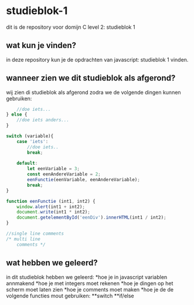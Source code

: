 # studieblok-1
dit is de repository voor domijn C level 2: studieblok 1

## wat kun je vinden?
in deze repository kun je de opdrachten van javascript: studieblok 1 vinden.

## wanneer zien we dit studieblok als afgerond?
wij zien di studieblok als afgerond zodra we de volgende dingen kunnen gebruiken:
```javascript if (...) {
	//doe iets...
} else {
	//doe iets anders...
}

switch (variable){
	case 'iets':
		//doe iets..
		break;
	
	default:
		let eenVariable = 3;
		const eenAndereVariable = 2;
		eenFunctie(eenVariable, eenAndereVariable);
		break;
}

function eenFunctie (int1, int2) {
	window.alert(int1 + int2);
	document.write(int1 * int2);
	document.getelementById('eenDiv').innerHTML(int1 / int2);
}

//single line comments
/* multi line 
	comments */
```

## wat hebben we geleerd?
in dit studieblok hebben we geleerd:
*hoe je in javascript variablen annmakend
*hoe je met integers moet rekenen
*hoe je dingen op het scherm moet laten zien
*hoe je comments moet maken
*hoe je de de volgende functies mout gebruiken:
**switch
**if/else

